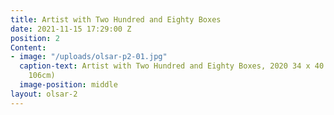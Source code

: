 ```yaml
---
title: Artist with Two Hundred and Eighty Boxes
date: 2021-11-15 17:29:00 Z
position: 2
Content:
- image: "/uploads/olsar-p2-01.jpg"
  caption-text: Artist with Two Hundred and Eighty Boxes, 2020 34 x 40 in. (86cm x
    106cm)
  image-position: middle
layout: olsar-2
---
```


